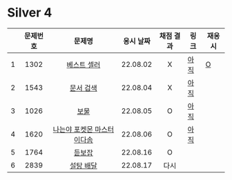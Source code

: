 # Silver 4
||문제번호|문제명|응시 날짜|채점 결과|링크|재응시|
|:-:|:--:|:--:|:---:|:---:|--|--|
|1|1302|[베스트 셀러](./1302.js)|22.08.02|X|[아직]()|[O](./1302_re.js)|
|2|1543|[문서 검색](./1543.js)|22.08.04|X|[아직]()|
|3|1026|[보물](./1026.js)|22.08.05|O|[아직]()|
|4|1620|[나는야 포켓몬 마스터 이다솜](./1620.js)|22.08.06|O|[아직]()|
|5|1764|[듣보잡](./1764.js)|22.08.16|O||
|6|2839|[설탕 배달](./2839.js)|22.08.17|다시|